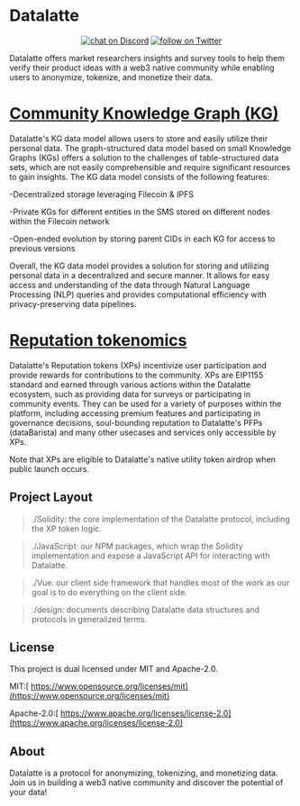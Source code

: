 Datalatte
=========
<p align="center">
    <a href="https://discord.com/invite/saUmuZ3Rrw">
        <img src="https://img.shields.io/discord/308323056592486420?logo=discord"
            alt="chat on Discord"></a>
    <a href="https://twitter.com/intent/follow?screen_name=DATALATTE_">
        <img src="https://img.shields.io/twitter/follow/DATALATTE_?style=social&logo=twitter"
            alt="follow on Twitter"></a>
</p>

Datalatte offers market researchers insights and survey tools to help them verify their product ideas with a web3 native community while enabling users to anonymize, tokenize, and monetize their data.

[Community Knowledge Graph (KG)](https://github.com/datalatte-ai/Knowledge-graph-storage-on-filecoin)
==============================

Datalatte's KG data model allows users to store and easily utilize their personal data. The graph-structured data model based on small Knowledge Graphs (KGs) offers a solution to the challenges of table-structured data sets, which are not easily comprehensible and require significant resources to gain insights. The KG data model consists of the following features:

-Decentralized storage leveraging Filecoin & IPFS

-Private KGs for different entities in the SMS stored on different nodes within the Filecoin network

-Open-ended evolution by storing parent CIDs in each KG for access to previous versions

Overall, the KG data model provides a solution for storing and utilizing personal data in a decentralized and secure manner. It allows for easy access and understanding of the data through Natural Language Processing (NLP) queries and provides computational efficiency with privacy-preserving data pipelines.

[Reputation tokenomics](https://github.com/datalatte-ai/EIP-1155-XP-Contract)
======================

Datalatte's Reputation tokens (XPs) incentivize user participation and provide rewards for contributions to the community. XPs are EIP1155 standard and earned through various actions within the Datalatte ecosystem, such as providing data for surveys or participating in community events. They can be used for a variety of purposes within the platform, including accessing premium features and participating in governance decisions, soul-bounding reputation to Datalatte's PFPs (dataBarista) and many other usecases and services only accessible by XPs. 

Note that XPs are eligible to Datalatte's native utility token airdrop when public launch occurs. 

Project Layout
--------------

> ./Solidity: the core implementation of the Datalatte protocol, including the XP token logic.

> ./JavaScript: our NPM packages, which wrap the Solidity implementation and expose a JavaScript API for interacting with Datalatte.

> ./Vue: our client side framework that handles most of the work as our goal is to do everything on the client side. 

> ./design: documents describing Datalatte data structures and protocols in generalized terms.

License
-------

This project is dual licensed under MIT and Apache-2.0.

MIT:[  https://www.opensource.org/licenses/mit](https://www.opensource.org/licenses/mit)

Apache-2.0:[  https://www.apache.org/licenses/license-2.0](https://www.apache.org/licenses/license-2.0)

About
-----

Datalatte is a protocol for anonymizing, tokenizing, and monetizing data. Join us in building a web3 native community and discover the potential of your data!
